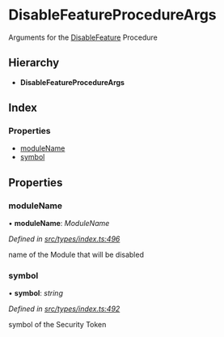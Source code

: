 # DisableFeatureProcedureArgs

Arguments for the [DisableFeature](../enums/_types_index_.proceduretype.md#disablefeature) Procedure

## Hierarchy

* **DisableFeatureProcedureArgs**

## Index

### Properties

* [moduleName](../interfaces/_types_index_.disablefeatureprocedureargs.md#modulename)
* [symbol](../interfaces/_types_index_.disablefeatureprocedureargs.md#symbol)

## Properties

### moduleName

• **moduleName**: _ModuleName_

_Defined in_ [_src/types/index.ts:496_](https://github.com/PolymathNetwork/polymath-sdk/blob/e8bbc1e/src/types/index.ts#L496)

name of the Module that will be disabled

### symbol

• **symbol**: _string_

_Defined in_ [_src/types/index.ts:492_](https://github.com/PolymathNetwork/polymath-sdk/blob/e8bbc1e/src/types/index.ts#L492)

symbol of the Security Token

